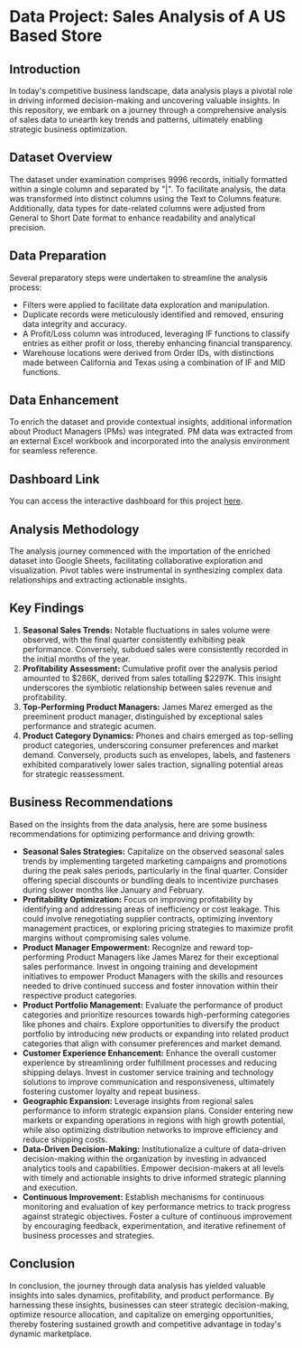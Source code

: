 # Data Project: Sales Analysis of A US Based Store

## Introduction
In today's competitive business landscape, data analysis plays a pivotal role in driving informed decision-making and uncovering valuable insights. In this repository, we embark on a journey through a comprehensive analysis of sales data to unearth key trends and patterns, ultimately enabling strategic business optimization.

## Dataset Overview
The dataset under examination comprises 9996 records, initially formatted within a single column and separated by "|". To facilitate analysis, the data was transformed into distinct columns using the Text to Columns feature. Additionally, data types for date-related columns were adjusted from General to Short Date format to enhance readability and analytical precision. 

## Data Preparation
Several preparatory steps were undertaken to streamline the analysis process:
- Filters were applied to facilitate data exploration and manipulation.
- Duplicate records were meticulously identified and removed, ensuring data integrity and accuracy.
- A Profit/Loss column was introduced, leveraging IF functions to classify entries as either profit or loss, thereby enhancing financial transparency.
- Warehouse locations were derived from Order IDs, with distinctions made between California and Texas using a combination of IF and MID functions.

## Data Enhancement
To enrich the dataset and provide contextual insights, additional information about Product Managers (PMs) was integrated. PM data was extracted from an external Excel workbook and incorporated into the analysis environment for seamless reference.
## Dashboard Link
You can access the interactive dashboard for this project [here](https://docs.google.com/spreadsheets/d/1xmsid3vIiCTyb2dd40SbOCuM76v4I_bpegWnrOpExMc/edit?usp=sharing).

## Analysis Methodology
The analysis journey commenced with the importation of the enriched dataset into Google Sheets, facilitating collaborative exploration and visualization. Pivot tables were instrumental in synthesizing complex data relationships and extracting actionable insights.

## Key Findings
1. **Seasonal Sales Trends:** Notable fluctuations in sales volume were observed, with the final quarter consistently exhibiting peak performance. Conversely, subdued sales were consistently recorded in the initial months of the year.
2. **Profitability Assessment:** Cumulative profit over the analysis period amounted to $286K, derived from sales totalling $2297K. This insight underscores the symbiotic relationship between sales revenue and profitability.
3. **Top-Performing Product Managers:** James Marez emerged as the preeminent product manager, distinguished by exceptional sales performance and strategic acumen.
4. **Product Category Dynamics:** Phones and chairs emerged as top-selling product categories, underscoring consumer preferences and market demand. Conversely, products such as envelopes, labels, and fasteners exhibited comparatively lower sales traction, signalling potential areas for strategic reassessment.

## Business Recommendations
Based on the insights from the data analysis, here are some business recommendations for optimizing performance and driving growth:
- **Seasonal Sales Strategies:** Capitalize on the observed seasonal sales trends by implementing targeted marketing campaigns and promotions during the peak sales periods, particularly in the final quarter. Consider offering special discounts or bundling deals to incentivize purchases during slower months like January and February.
- **Profitability Optimization:** Focus on improving profitability by identifying and addressing areas of inefficiency or cost leakage. This could involve renegotiating supplier contracts, optimizing inventory management practices, or exploring pricing strategies to maximize profit margins without compromising sales volume.
- **Product Manager Empowerment:** Recognize and reward top-performing Product Managers like James Marez for their exceptional sales performance. Invest in ongoing training and development initiatives to empower Product Managers with the skills and resources needed to drive continued success and foster innovation within their respective product categories.
- **Product Portfolio Management:** Evaluate the performance of product categories and prioritize resources towards high-performing categories like phones and chairs. Explore opportunities to diversify the product portfolio by introducing new products or expanding into related product categories that align with consumer preferences and market demand.
- **Customer Experience Enhancement:** Enhance the overall customer experience by streamlining order fulfillment processes and reducing shipping delays. Invest in customer service training and technology solutions to improve communication and responsiveness, ultimately fostering customer loyalty and repeat business.
- **Geographic Expansion:** Leverage insights from regional sales performance to inform strategic expansion plans. Consider entering new markets or expanding operations in regions with high growth potential, while also optimizing distribution networks to improve efficiency and reduce shipping costs.
- **Data-Driven Decision-Making:** Institutionalize a culture of data-driven decision-making within the organization by investing in advanced analytics tools and capabilities. Empower decision-makers at all levels with timely and actionable insights to drive informed strategic planning and execution.
- **Continuous Improvement:** Establish mechanisms for continuous monitoring and evaluation of key performance metrics to track progress against strategic objectives. Foster a culture of continuous improvement by encouraging feedback, experimentation, and iterative refinement of business processes and strategies.

## Conclusion
In conclusion, the journey through data analysis has yielded valuable insights into sales dynamics, profitability, and product performance. By harnessing these insights, businesses can steer strategic decision-making, optimize resource allocation, and capitalize on emerging opportunities, thereby fostering sustained growth and competitive advantage in today's dynamic marketplace.

